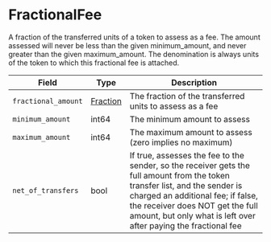 # FractionalFee

A fraction of the transferred units of a token to assess as a fee. The amount assessed will never be less than the given minimum\_amount, and never greater than the given maximum\_amount. The denomination is always units of the token to which this fractional fee is attached.

| Field               | Type                                                                                                                                                   | Description                                                                                                                                                                                                                                                              |
| ------------------- | ------------------------------------------------------------------------------------------------------------------------------------------------------ | ------------------------------------------------------------------------------------------------------------------------------------------------------------------------------------------------------------------------------------------------------------------------ |
| `fractional_amount` | [Fraction](https://github.com/theekrystallee/hedera-style-guide/blob/sdk-v1/deprecated/hedera-api/token-service/customfees/broken-reference/README.md) | The fraction of the transferred units to assess as a fee                                                                                                                                                                                                                 |
| `minimum_amount`    | int64                                                                                                                                                  | The minimum amount to assess                                                                                                                                                                                                                                             |
| `maximum_amount`    | int64                                                                                                                                                  | The maximum amount to assess (zero implies no maximum)                                                                                                                                                                                                                   |
| `net_of_transfers`  | bool                                                                                                                                                   | If true, assesses the fee to the sender, so the receiver gets the full amount from the token transfer list, and the sender is charged an additional fee; if false, the receiver does NOT get the full amount, but only what is left over after paying the fractional fee |

